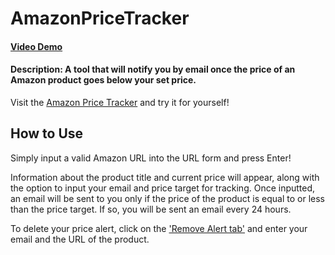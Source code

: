 # AmazonPriceTracker

#### [Video Demo](https://www.youtube.com/watch?v=Iz775rtNq8Y)
#### Description: A tool that will notify you by email once the price of an Amazon product goes below your set price. 
  
  Visit the [Amazon Price Tracker](https://ama-zon-price-tracker.herokuapp.com/) and try it for yourself!

## How to Use
  <p>
  Simply input a valid Amazon URL into the URL form and press Enter! 

  Information about the product title and current price will appear, along with the option to input your email and price target for tracking. Once inputted, an email will be sent to you only if the price of the product is equal to or less than the price target. If so, you will be sent an email every 24 hours.
    
   To delete your price alert, click on the ['Remove Alert tab'](https://ama-zon-price-tracker.herokuapp.com/remove) and enter your email and the URL of the product.
  </p>